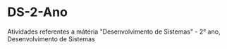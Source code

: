 # DS-2-Ano
Atividades referentes a mátéria "Desenvolvimento de Sistemas" - 2° ano, Desenvolvimento de Sistemas
